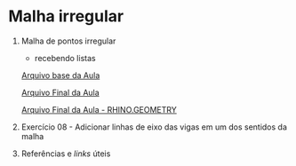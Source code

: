 # Malha irregular

1. Malha de pontos irregular
   * recebendo listas

    [Arquivo base da Aula](./Aula_09_base.gh)

    [Arquivo Final da Aula](./Aula_09_final.gh)

    [Arquivo Final da Aula - RHINO.GEOMETRY](./Aula_09_final_RGh.gh)

2. Exercício 08 - Adicionar linhas de eixo das vigas em um dos sentidos da malha

3. Referências e *links* úteis